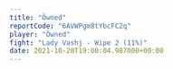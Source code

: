 ```yaml
---
title: "Öwned"
reportCode: "6AVWPgm8tYbcFC2q"
player: "Öwned"
fight: "Lady Vashj - Wipe 2 (11%)"
date: 2021-10-20T19:00:04.987000+00:00
---
```

